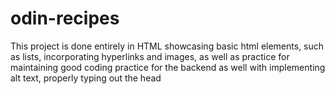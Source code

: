 # odin-recipes

This project is done entirely in HTML showcasing basic html elements, such 
as lists, incorporating hyperlinks and images, as well as practice for 
maintaining good coding practice for the backend as well with implementing 
alt text, properly typing out the head


